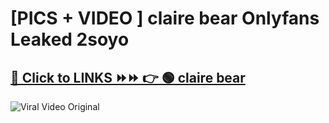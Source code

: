 
 # [PICS + VIDEO ] claire bear Onlyfans Leaked 2soyo

## <h2><a href="https://clipsfans.com/claire_bear&ref=git">🔗 Click to LINKS ⏩⏩ 👉 🟢 claire bear </a></h2>

<a href="https://clipsfans.com/claire_bear&ref=git" rel="nofollow" data-target="animated-image.originalLink"><img src="https://i.ibb.co.com/xMMVF88/686577567.gif" alt="Viral Video Original" style="max-width: 100%; display: inline-block;" data-target="animated-image.originalImage"></a>

